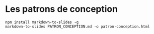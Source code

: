 # Les patrons de conception

```
npm install markdown-to-slides -g
markdown-to-slides PATRON_CONCEPTION.md -o patron-conception.html
```

